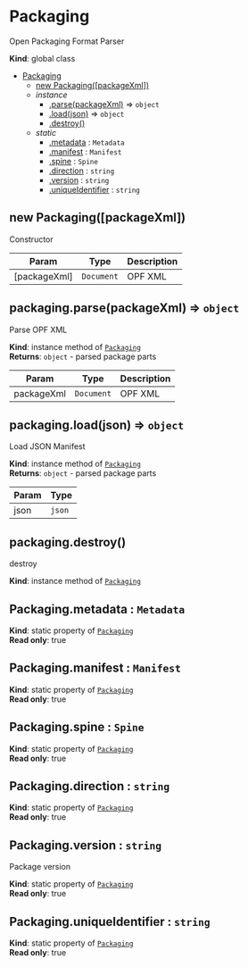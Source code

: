 <a name="Packaging"></a>

# Packaging
Open Packaging Format Parser

**Kind**: global class  

* [Packaging](#Packaging)
    * [new Packaging([packageXml])](#new_Packaging_new)
    * _instance_
        * [.parse(packageXml)](#Packaging+parse) ⇒ <code>object</code>
        * [.load(json)](#Packaging+load) ⇒ <code>object</code>
        * [.destroy()](#Packaging+destroy)
    * _static_
        * [.metadata](#Packaging.metadata) : <code>Metadata</code>
        * [.manifest](#Packaging.manifest) : <code>Manifest</code>
        * [.spine](#Packaging.spine) : <code>Spine</code>
        * [.direction](#Packaging.direction) : <code>string</code>
        * [.version](#Packaging.version) : <code>string</code>
        * [.uniqueIdentifier](#Packaging.uniqueIdentifier) : <code>string</code>

<a name="new_Packaging_new"></a>

## new Packaging([packageXml])
Constructor


| Param | Type | Description |
| --- | --- | --- |
| [packageXml] | <code>Document</code> | OPF XML |

<a name="Packaging+parse"></a>

## packaging.parse(packageXml) ⇒ <code>object</code>
Parse OPF XML

**Kind**: instance method of [<code>Packaging</code>](#Packaging)  
**Returns**: <code>object</code> - parsed package parts  

| Param | Type | Description |
| --- | --- | --- |
| packageXml | <code>Document</code> | OPF XML |

<a name="Packaging+load"></a>

## packaging.load(json) ⇒ <code>object</code>
Load JSON Manifest

**Kind**: instance method of [<code>Packaging</code>](#Packaging)  
**Returns**: <code>object</code> - parsed package parts  

| Param | Type |
| --- | --- |
| json | <code>json</code> | 

<a name="Packaging+destroy"></a>

## packaging.destroy()
destroy

**Kind**: instance method of [<code>Packaging</code>](#Packaging)  
<a name="Packaging.metadata"></a>

## Packaging.metadata : <code>Metadata</code>
**Kind**: static property of [<code>Packaging</code>](#Packaging)  
**Read only**: true  
<a name="Packaging.manifest"></a>

## Packaging.manifest : <code>Manifest</code>
**Kind**: static property of [<code>Packaging</code>](#Packaging)  
**Read only**: true  
<a name="Packaging.spine"></a>

## Packaging.spine : <code>Spine</code>
**Kind**: static property of [<code>Packaging</code>](#Packaging)  
**Read only**: true  
<a name="Packaging.direction"></a>

## Packaging.direction : <code>string</code>
**Kind**: static property of [<code>Packaging</code>](#Packaging)  
**Read only**: true  
<a name="Packaging.version"></a>

## Packaging.version : <code>string</code>
Package version

**Kind**: static property of [<code>Packaging</code>](#Packaging)  
**Read only**: true  
<a name="Packaging.uniqueIdentifier"></a>

## Packaging.uniqueIdentifier : <code>string</code>
**Kind**: static property of [<code>Packaging</code>](#Packaging)  
**Read only**: true  
